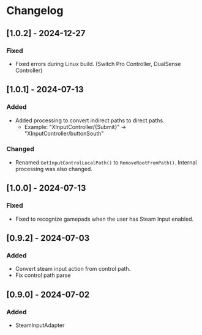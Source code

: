 # Changelog

## [1.0.2] - 2024-12-27
### Fixed
- Fixed errors during Linux build. (Switch Pro Controller, DualSense Controller)

## [1.0.1] - 2024-07-13
### Added
- Added processing to convert indirect paths to direct paths.
  - Example: "XInputController/{Submit}" -> "XInputController/buttonSouth"
### Changed
- Renamed `GetInputControlLocalPath()` to `RemoveRootFromPath()`. Internal processing was also changed.

## [1.0.0] - 2024-07-13
### Fixed
- Fixed to recognize gamepads when the user has Steam Input enabled.

## [0.9.2] - 2024-07-03
### Added
- Convert steam input action from control path.
- Fix control path parse

## [0.9.0] - 2024-07-02
### Added
- SteamInputAdapter
